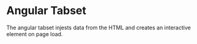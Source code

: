 Angular Tabset
====

The angular tabset injests data from the HTML and creates an interactive element on page load.
